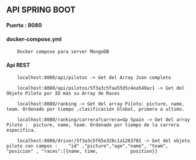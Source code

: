 

## API SPRING BOOT

#### Puerto : 8080

#### docker-compose.yml

        Docker compose para server MongoDB
        
      
#### Api REST

        localhost:8080/api/pilotos -> Get del Array Json completo
        
        localhost:8080/api/pilotos/5f3a3c5faa55d5c4ea549ac1 -> Get del Objeto Piloto por ID más su Array de Races
        
        localhost:8080/ranking -> Get del array Piloto: picture, name, team. Ordenado por tiempo ,clasificación Global, primero a ultimo.
        
        localhost:8080/ranking/carrera?carrera=Gp Spain -> Get del array Piloto :  picture, name, team. Ordenado por tiempo de la carrera especifica.
        
        localhost:8080/driver/5f3a3c5f65e328c1a1263781 -> Get del objeto piloto con campos : 	"id" ,"picture","age","name", "team", "posicion" , "races":[{name, time,            position}] 
